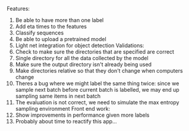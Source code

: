 Features:
  1. Be able to have more than one label
  2. Add eta times to the features
  3. Classify sequences
  4. Be able to upload a pretrained model
  5. Light net integration for object detection
Validations:
  1. Check to make sure the directories that are specified are correct
  2. Single directory for all the data collected by the model
  3. Make sure the output directory isn't already being used
  4. Make directories relative so that they don't change when computers change
  5. Theres a bug where we might label the same thing twice: since we sample next batch before current batch is labelled, we may end up sampling same items in next batch
  6. The evaluation is not correct, we need to simulate the max entropy sampling environment
Front end work:
  1. Show improvements in performance given more labels
  2. Probably about time to reactify this app...
